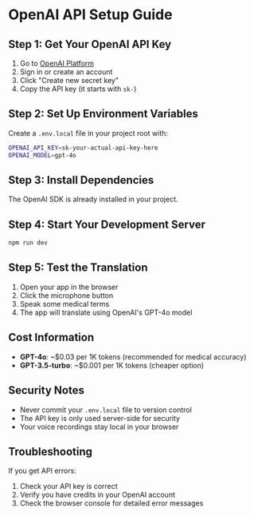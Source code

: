# OpenAI API Setup Guide

## Step 1: Get Your OpenAI API Key

1. Go to [OpenAI Platform](https://platform.openai.com/api-keys)
2. Sign in or create an account
3. Click "Create new secret key"
4. Copy the API key (it starts with `sk-`)

## Step 2: Set Up Environment Variables

Create a `.env.local` file in your project root with:

```bash
OPENAI_API_KEY=sk-your-actual-api-key-here
OPENAI_MODEL=gpt-4o
```

## Step 3: Install Dependencies

The OpenAI SDK is already installed in your project.

## Step 4: Start Your Development Server

```bash
npm run dev
```

## Step 5: Test the Translation

1. Open your app in the browser
2. Click the microphone button
3. Speak some medical terms
4. The app will translate using OpenAI's GPT-4o model

## Cost Information

- **GPT-4o**: ~$0.03 per 1K tokens (recommended for medical accuracy)
- **GPT-3.5-turbo**: ~$0.001 per 1K tokens (cheaper option)

## Security Notes

- Never commit your `.env.local` file to version control
- The API key is only used server-side for security
- Your voice recordings stay local in your browser

## Troubleshooting

If you get API errors:
1. Check your API key is correct
2. Verify you have credits in your OpenAI account
3. Check the browser console for detailed error messages
